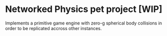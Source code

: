 # Networked Physics pet project [WIP]

Implements a primitive game engine with zero-g spherical body collisions in order to be replicated accross other instances.

